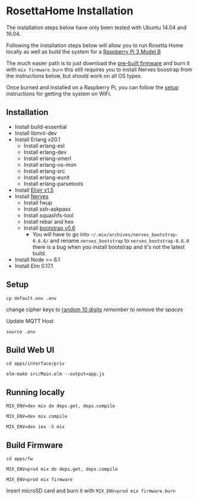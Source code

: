 # RosettaHome Installation

The installation steps below have only been tested with Ubuntu 14.04 and 16.04.

Following the installation steps below will allow you to run Rosetta Home locally as well as build the system for a [Raspberry Pi 3 Model B](https://www.raspberrypi.org/products/raspberry-pi-3-model-b/)

The much easier path is to just download the [pre-built firmware](https://github.com/rosetta-home/rosetta_home/releases/download/v0.1.0/rosetta_home.fw) and burn it with `mix firmware.burn` this still requires you to install Nerves boostrap from the instructions below, but should work on all OS types.

Once burned and installed on a Raspberry Pi, you can follow the [setup](/SETUP.md) instructions for getting the system on WiFi.

## Installation
* Install build-essential
* Install libmnl-dev
* Install Erlang v20.1
  * Install erlang-esl
  * Install erlang-dev
  * Install erlang-xmerl
  * Install erlang-os-mon
  * Install erlang-src
  * Install erlang-eunit
  * Install erlang-parsetools
* Install [Elixir v1.5](http://elixir-lang.org/install.html#unix-and-unix-like)
* Install [Nerves](http://nerves-project.org)
  * Install fwup
  * Install ssh-askpass
  * Install squashfs-tool
  * Install rebar and hex
  * Install [bootstrap v0.6](https://github.com/nerves-project/archives/raw/master/nerves_bootstrap-0.6.0.ez)
    * You will have to go into `~/.mix/archives/nerves_bootstrap-0.6.6/` and rename `nerves_bootstrap` to `nerves_bootstrap-0.6.0` there is a bug when you install bootstrap and it's not the latest build.
* Install Node >= 6.1
* Install Elm 0.17.1


## Setup
`cp default.env .env`

change cipher keys to [random 10 digits](https://www.random.org/cgi-bin/randbyte?nbytes=10&format=h) *remember to remove the spaces*

Update MQTT Host

`source .env`

## Build Web UI
`cd apps/interface/priv`

`elm-make src/Main.elm --output=app.js`

## Running locally
`MIX_ENV=dev mix do deps.get, deps.compile`

`MIX_ENV=dev mix compile`

`MIX_ENV=dev iex -S mix`

## Build Firmware
`cd apps/fw`

`MIX_ENV=prod mix do deps.get, deps.compile`

`MIX_ENV=prod mix firmware`

Insert microSD card and burn it with `MIX_ENV=prod mix firmware.burn`
